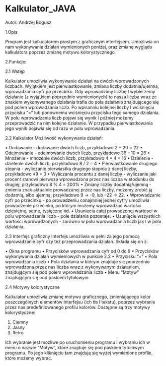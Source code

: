 # Kalkulator_JAVA

Autor:
Andrzej Bogusz

1.Opis

Program jest kalkulatorem prostym z graficznym interfejsem. Umożliwia on nam wykonywanie działań wymienionych poniżej, oraz zmianę wyglądu kalkulatora poprzez zmianę motywu kolorystycznego.

2.Funkcje:

  2.1 Wstęp
      
   Kalkulator umożliwia wykonywanie działań na dwóch wprowadzonych liczbach. Wyjątkiem jest pierwiastkowanie, zmiana liczby dodatnia/ujemna,
   wprowadzania cyfr po przecinku. Gdy wprowadzimy liczbę I wybierzemy działanie (z wyjątkiem poprzednio wymienionych) to nasza liczba wraz ze znakiem wykonywanego      działania trafia do pola działania znajdującego się pod polem wprowadzania liczb. 
   Po wpisanniu kolejnej liczby I wciśnięciu przycisku “=” lub ponownemu wciśnięciu przycisku tego samego działania. W polu wprowadzania liczb pojawi się wynik I        później możemy przeprowadzić na nim kolejne działanie.
   W przypadku pierwiastkowania jego wynik pojawia się od razu w polu wprowadzania.
  
  2.2 Kalkulator
   Możliwość wykonywania działań:
    
   • Dodawanie - dodawanie dwóch liczb, przykładowo 2 + 20 = 22
   • Odejmowanie - odejmowanie dwóch liczb, przykładowo 36 – 10  = 26
   • Mnożenie - mnożenie dwóch liczb, przykładowo 4 * 4  = 16
   • Dzielenie - dzielenie dwóch liczb, przykładowo 8 / 2 = 4
   • Pierwiastkowanie drugiego stopnia - wyliczanie pierwiastka drugiego stopnia z danej liczby, przykładowo √9 = 3
   • Wyliczania procentu z danej liczby - wyliczanie jaki procent stanowi pierwsza wprowadzona przez nas liczba w stodunku do drugiej, przykładowo 8 % 4 = 200%
   • Zmiany liczby dodatnią/ujemną - zmienia znak aktualnie prowadzanej przez nas liczby, możemy zrobić ją dodatnią, albo ujemną, przykładowo 9 -> -9, lub –22 -> 22.
   • Wprowadzanie cyfr po przecinku - po prowadzeniu conajmniej jednej cyfry umożliwia prowadzenie przecinka, po którym możemy wprowadzać wartości dziesiętne, setne, tysięczne itd.
    • Usuniecia całej prowadzonej wartosci w polu wprowadzania liczb - pole działania pozostaje. 
    • Usunięcie wszystkich wartości wprowadzonych - zarówno w polu wprowadzania liczb jak I w polu działania.

  2.3 Interfejs graficzny
   Interfejs umożliwia w pełni za jego pomocą wprowadzanie cyfr czy też przeprowadzania działań.
   Składa się on z:
      
   • Okna programu
   • Przycisków wprowadzania cyfr od 0 do 9
   • Przycisków wykonywania działań wymieniowych w punkcie 2.2
   • Przycisku “=”
   • Pola wprowadzania liczb
   • Pola działania w którym znajduje się poprzednio wprowadzona przez nas liczba wraz z wykonywanym działaniem, znajdującym się pod polem wprowadzania liczb
   • Menu “Motyw” znajdującym się pod paskiem tytułowym

  2.4 Motywy kolorystyczne
  
   Kalkulator umożliwia zmianę motywu graficznego, zmieniającego kolor poszczególnych elementów interfejsu (ich tła I tekstu),
   poprzez wybranie przez nas predefiniowanego profilu kolorów.
   Dostępne są trzy motywy kolorystyczne:
    
   1. Ciemny
   2. Jasny
   3. Retro
      
   Ich wybranie jest możliwe po uruchomieniu programu I wybraniu ich w menu o nazwie “Motyw”, które znajduje się pod paskiem tytułowym programu. 
   Po jego kliknięciu tam znajdują się wyżej wymienione profile, które możemy wybrać.
